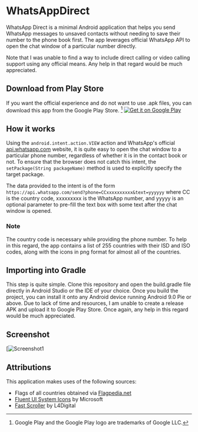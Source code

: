 # WhatsAppDirect
WhatsApp Direct is a minimal Android application that helps you send WhatsApp messages to unsaved contacts without needing to save their number to the phone book first. The app leverages official WhatsApp API to open the chat window of a particular number directly.

Note that I was unable to find a way to include direct calling or video calling support using any official means. Any help in that regard would be much appreciated.

## Download from Play Store
If you want the official experience and do not want to use .apk files, you can download this app from the Google Play Store. [^1]
[![Get it on Google Play](https://play.google.com/intl/en_us/badges/static/images/badges/en_badge_web_generic.png)](https://play.google.com/store/apps/details?id=com.hamohdy.whatsappdirect&pcampaignid=pcampaignidMKT-Other-global-all-co-prtnr-py-PartBadge-Mar2515-1)


## How it works
Using the ``android.intent.action.VIEW`` action and WhatsApp\'s official [api.whatsapp.com](https://api.whatsapp.com) website, it is quite easy to open the chat window to a particular phone number, regardless of whether it is in the contact book or not. To ensure that the browser does not catch this intent, the ``setPackage(String packageName)`` method is used to explicitly specify the target package.

The data provided to the intent is of the form ```https://api.whatsapp.com/send?phone=CCxxxxxxxxxx&text=yyyyyy``` where CC is the country code, xxxxxxxxx is the WhatsApp number, and yyyyy is an optional parameter to pre-fill the text box with some text after the chat window is opened.

### Note
The country code is necessary while providing the phone number. To help in this regard, the app contains a list of 255 countries with their ISD and ISO codes, along with the icons in png format for almost all of the countries.

## Importing into Gradle
This step is quite simple. Clone this repository and open the build.gradle file directly in Android Studio or the IDE of your choice.
Once you build the project, you can install it onto any Android device running Android 9.0 Pie or above.
Due to lack of time and resources, I am unable to create a release APK and upload it to Google Play Store. Once again, any help in this regard would be much appreciated.

## Screenshot
[![Screenshot1](https://github.com/hafizmdyasir/WhatsAppDirect/blob/master/screenshots/Screenshot_20220622-125521_WhatsApp%20Direct.jpg)

## Attributions
This application makes uses of the following sources:
- Flags of all countries obtained via [Flagpedia.net](https://flagpedia.net)
- [Fluent UI System Icons](https://github.com/microsoft/fluentui-system-icons) by Microsoft
- [Fast Scroller](https://github.com/L4Digital/FastScroll) by L4Digital

[^1]: Google Play and the Google Play logo are trademarks of Google LLC.
